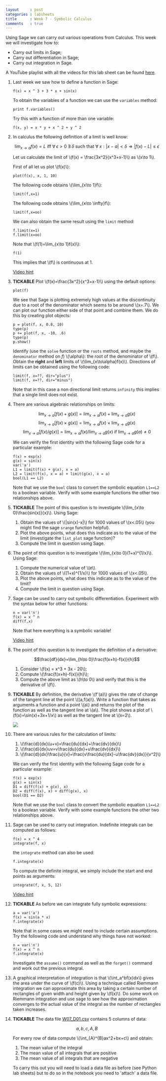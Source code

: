 ```yaml
---
layout     : post
categories : labsheets
title      : Week 7 - Symbolic Calculus
comments   : true
---
```


Using Sage we can carry out various operations from Calculus. This week we will investigate how to:

- Carry out limits in Sage;
- Carry out differentiation in Sage;
- Carry out integration in Sage.

A YouTube playlist with all the videos for this lab sheet can be found [here](http://www.youtube.com/playlist?list=PLnC5h3PY-znz1cih4_2b7QvVZaqPnE7m4).

01. Last week we saw how to define a function in Sage:

        f(x) = x ^ 3 + 3 * x + sin(x)

    To obtain the variables of a function we can use the `variables` method:

        print f.variables()

    Try this with a function of more than one variable:

        f(x, y) = x * y + x ^ 2 + y ^ 2

02. In calculus the following definition of a limit is well know:

    $$\lim_{x\to a}f(x)=L\text{ iff } \forall\; \epsilon>0\; \exists\; \delta \text{ such that } \forall\; x: |x-a|<\delta \Rightarrow |f(x)-L|\leq \epsilon$$

    Let us calculate the limit of \\(f(x) = \frac{3x^2}{x^3+x-1}\\) as \\(x\to 1\\).

    First of all let us plot \\(f(x)\\):

        plot(f(x), x, 1, 10)

    The following code obtains \\(\lim_{x\to 1}f\\):

        limit(f,x=1)

    The following code obtains \\(\lim_{x\to \infty}f\\):

        limit(f,x=oo)

    We can also obtain the same result using the `limit` method:

        f.limit(x=1)
        f.limit(x=oo)

    Note that \\(f(1)=\lim_{x\to 1}f(x)\\):

        f(1)

    This implies that \\(f\\) is continuous at 1.

    [Video hint](http://youtu.be/-br9qoY9QbM)

03. **TICKABLE** Plot \\(f(x)=\frac{3x^2}{x^3+x-1}\\) using the default options:

        plot(f)

    We see that Sage is plotting extremely high values at the discontinuity due to a root of the denominator which seems to be around \\(x=.7\\). We can plot our function either side of that point and combine them. We do this by creating plot objects:

        p = plot(f, x, 0.8, 10)
        type(p)
        p += plot(f, x, -10, .6)
        type(p)
        p.show()

    Identify (use the `solve` function or the `roots` method, and maybe the `denominator` method on $f$) \\(\alpha\\): the root of the denominator of \\(f\\).
    Obtain the **right** and **left** limits of \\(\lim_{x\to\alpha}f(x)\\).
    Directions of limits can be obtained using the following code:

        limit(f, x=??, dir="plus")
        limit(f, x=??, dir="minus")

    Note that in this case a non directional limit returns `infinity` this implies that a single limit does not exist.

04. There are various algebraic relationships on limits:

    $$\lim_{x\to a}[f(x)+g(x)]=\lim_{x\to a}f(x) + \lim_{x\to a}g(x)$$
    $$\lim_{x\to a}[f(x)\times g(x)]=\lim_{x\to a}f(x) \times \lim_{x\to a}g(x)$$
    $$\lim_{x\to a}[f(x)/g(x)]=\lim_{x\to a}f(x) / \lim_{x\to a}g(x) \text{ if } \lim_{x\to a}g(a)\ne 0$$


    We can verify the first identity with the following Sage code for a particular example:

        f(x) = exp(x)
        g(x) = sin(x)
        var('a')
        L1 = limit(f(x) + g(x), x = a)
        L2 = limit(f(x), x = a) + limit(g(x), x = a)
        bool(L1 == L2)

    Note that we use the `bool` class to convert the symbolic equation `L1==L2` to a boolean variable. Verify with some example functions the other two relationships above.

05. **TICKABLE** The point of this question is to investigate \\(\lim_{x\to 0}\frac{sin(x)}{x}\\). Using Sage:

    1. Obtain the values of \\(\|sin(x)-x\|\\) for 1000 values of \\(x<.05\\) (you might find the sage `srange` function helpful).
    2. Plot the above points, what does this indicate as to the value of the limit (investigate the `list_plot` sage function)?
    3. Compute the limit in question using Sage.

06. The point of this question is to investigate \\(\lim_{x\to 0}(1+x)^{1/x}\\). Using Sage:

    1. Compute the numerical value of \\(e\\).
    2. Obtain the values of \\((1+x)^{1/x}\\) for 1000 values of \\(x<.05\\).
    3. Plot the above points, what does this indicate as to the value of the limit?
    4. Compute the limit in question using Sage.

07. Sage can be used to carry out symbolic differentiation. Experiment with the syntax below for other functions:

        n = var('n')
        f(x) = x ^ n
        diff(f,x)

    Note that here everything is a symbolic variable!

    [Video hint](http://youtu.be/FbxioEG9kzM)

08. The point of this question is to investigate the definition of a derivative:

    $$\frac{df}{dx}=\lim_{h\to 0}\frac{f(x+h)-f(x)}{h}$$

    1. Consider \\(f(x) = x^3 + 3x - 20\\);
    2. Compute \\(\frac{f(x+h)-f(x)}{h}\\);
    3. Compute the above limit as \\(h\to 0\\) and verify that this is the derivative of \\(f\\).

09. **TICKABLE** By definition, the derivative \\(f'(a)\\) gives the rate of change of the tangent line at the point \\((a,f(a)\\).
    Write a function that takes as arguments a function and a point \\(a\\) and returns the plot of the function as well as the tangent line at \\(a\\).
    The plot shows a plot of \\(f(x)=\sin(x)+3x+1/x\\) as well as the tangent line at \\(x=2\\).

    ![]({{site.baseurl}}/assets/Images/W07-img01.png)

10. There are various rules for the calculation of limits:

    1. \\(\frac{d}{dx}(u+v)=\frac{du}{dx}+\frac{dv}{dx}\\)
    2. \\(\frac{d}{dx}uv=v\frac{du}{dx}+u\frac{dv}{dx}\\)
    3. \\(\frac{d}{dx}\frac{u}{v}=\frac{v\frac{du}{dx}-u\frac{dv}{dx}}{v^2}\\)


    We can verify the first identity with the following Sage code for a particular example:

        f(x) = exp(x)
        g(x) = sin(x)
        D1 = diff(f(x) + g(x), x)
        D2 = diff(f(x), x) + diff(g(x), x)
        bool(D1 == D2)

    Note that we use the `bool` class to convert the symbolic equation `L1==L2` to a boolean variable. Verify with some example functions the other two relationships above.

11. Sage can be used to carry out integration. Indefinite integrals can be computed as follows:

        f(x) = x ^ 4
        integrate(f, x)

    the `integrate` method can also be used:

        f.integrate(x)

    To compute the definite integral, we simply include the start and end points as arguments:

        integrate(f, x, 5, 12)

    [Video hint](http://youtu.be/wQEk0h5kg50)

12. **TICKABLE** As before we can integrate fully symbolic expressions:

        a = var('a')
        f(x) = sin(a * x)
        f.integrate(x)

    Note that in some cases we might need to include certain assumptions. Try the following code and understand why things have not worked:

        n = var('n')
        f(x) = x ^ n
        f.integrate(x)

    Investigate the `assume()` command as well as the `forget()` command and work out the previous integral.

13. A graphical interpretation of integration is that \\(\int_a^bf(x)dx\\) gives the area under the curve of \\(f(c)\\).
    Using a technique called Riemmann integration we can approximate this area by taking a certain number of rectangles of given width and height given by \\(f(x)\\).
    Do some work on Riemmann integration and use sage to see how the approximation converges to the actual value of the integral as the number of rectangles taken increases.

15. **TICKABLE** The data file [W07_D01.csv]({{site.baseurl}}/assets/Data/W07_D01.csv) contains 5 columns of data:

    $$a,b,c,A,B$$

    For every row of data compute \\(\int_{A}^{B}ax^2+bx+c\\) and obtain:

    1. The mean value of the integral
    2. The mean value of all integrals that are positive
    3. The mean value of all integrals that are negative

    To carry this out you will need to load a data file as before (see Python lab sheets) but to do so in the notebook you need to 'attach' a data file.
